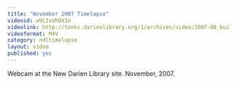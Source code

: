 ```yaml
---
title: "November 2007 Timelapse"
videoid: w9CIvUhOX1o
videolink: http://tonks.darienlibrary.org/1/archives/video/2007-08_building_timelapse/200711_timelapse.m4v
videoformat: M4V
category: ndltimelapse
layout: video
published: yes
---
```


Webcam at the New Darien Library site. November, 2007.